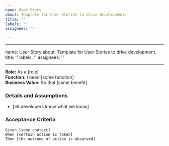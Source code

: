 ```yaml
---
name: User Story
about: Template for User Stories to drive development.
title: ''
labels: ''
assignees: ''

---
```


---
name: User Story
about: Template for User Stories to drive development.
title: ''
labels: ''
assignees: ''

---

**Role:** As a [role]  
**Function:** I need [some function]  
**Business Value:** So that [some benefit]  
   
### Details and Assumptions
* [let developers know what we know]

### Acceptance Criteria  

```gherkin
Given [some context]
When [certain action is taken]
Then [the outcome of action is observed]
```
